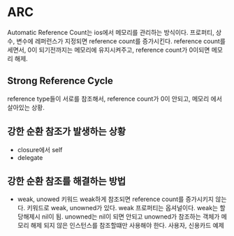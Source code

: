 ARC
===

Automatic Reference Count는 ios에서 메모리를 관리하는 방식이다. 프로퍼티, 상수, 변수에 레퍼런스가 지정되면 reference count를 증가시킨다. reference count를 세면서, 0이 되기전까지는 메모리에 유지시켜주고, reference count가 0이되면 메모리 해제.

Strong Reference Cycle
---
reference type들이 서로를 참조해서, reference count가 0이 안되고, 메모리 에서 살아있는 상황.

강한 순환 참조가 발생하는 상황
---

* closure에서 self
* delegate

강한 순환 참조를 해결하는 방법
---
* weak, unowed 키워드
weak하게 참조되면 reference count를 증가시키지 않는다.
키워드로 weak, unowned가 있다. weak 프로퍼티는 옵셔널이다. weak는 할당해제시 nil이 됨. unowned는 nil이 되면 안되고 unowned가 참조하는 객체가 메모리 해제 되지 않은 인스턴스를 참조할떄만 사용해야 한다. 사용자, 신용카드 예제

